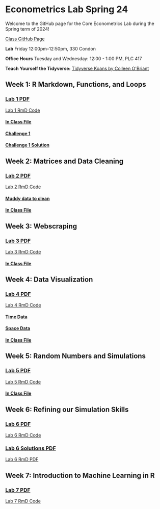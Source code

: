 # Econometrics Lab Spring 24

Welcome to the GitHub page for the Core Econometrics Lab during the Spring term of 2024!

[Class GitHub Page](https://github.com/edrubin/EC607S24)

**Lab** Friday 12:00pm–12:50pm, 330 Condon

**Office Hours** Tuesday and Wednesday: 12:00 - 1:00 PM, PLC 417

**Teach Yourself the Tidyverse:** [Tidyverse Koans by Colleen O'Briant](https://github.com/cobriant/tidyverse_koans)

## Week 1: R Markdown, Functions, and Loops

### [Lab 1 PDF](https://github.com/ojetton/Econometrics_Lab_Spring_24/blob/main/lab_1.pdf)

[Lab 1 RmD Code](https://github.com/ojetton/Econometrics_Lab_Spring_24/blob/main/lab_1.Rmd)

#### [In Class File](https://github.com/ojetton/Econometrics_Lab_Spring_24/blob/main/lab_1_inclass.html)

#### [Challenge 1](https://github.com/ojetton/Econometrics_Lab_Spring_24/blob/main/challenge_1.pdf)

#### [Challenge 1 Solution](https://github.com/ojetton/Econometrics_Lab_Spring_24/blob/main/challenge_1_ans.pdf)


## Week 2: Matrices and Data Cleaning

### [Lab 2 PDF](https://github.com/ojetton/Econometrics_Lab_Spring_24/blob/main/lab_2.pdf)

[Lab 2 RmD Code](https://github.com/ojetton/Econometrics_Lab_Spring_24/blob/main/lab_2.Rmd)

#### [Muddy data to clean](https://raw.githubusercontent.com/ojetton/Econometrics_Lab_Spring_24/main/muddy_data)

#### [In Class File](https://github.com/ojetton/Econometrics_Lab_Spring_24/blob/main/lab_2_inclass.html)


## Week 3: Webscraping

### [Lab 3 PDF](https://github.com/ojetton/Econometrics_Lab_Spring_24/blob/main/lab_3.pdf)

[Lab 3 RmD Code](https://github.com/ojetton/Econometrics_Lab_Spring_24/blob/main/lab_3.Rmd)
 
#### [In Class File](https://github.com/ojetton/Econometrics_Lab_Spring_24/blob/main/lab_3_inclass.html)


## Week 4: Data Visualization


### [Lab 4 PDF](https://github.com/ojetton/Econometrics_Lab_Spring_24/blob/main/lab_4.pdf)

[Lab 4 RmD Code](https://github.com/ojetton/Econometrics_Lab_Spring_24/blob/main/lab_4.Rmd)

#### [Time Data](https://raw.githubusercontent.com/ojetton/Econometrics_Lab_Spring_24/main/time_data)

#### [Space Data](https://raw.githubusercontent.com/ojetton/Econometrics_Lab_Spring_24/main/space_data)

#### [In Class File](https://github.com/ojetton/Econometrics_Lab_Spring_24/blob/main/lab_4_inclass.html)


## Week 5: Random Numbers and Simulations

### [Lab 5 PDF](https://github.com/ojetton/Econometrics_Lab_Spring_24/blob/main/lab_5.pdf)

[Lab 5 RmD Code](https://github.com/ojetton/Econometrics_Lab_Spring_24/blob/main/lab_5.Rmd)

#### [In Class File](https://github.com/ojetton/Econometrics_Lab_Spring_24/blob/main/lab_5_inclass.html)


## Week 6: Refining our Simulation Skills

### [Lab 6 PDF](https://github.com/ojetton/Econometrics_Lab_Spring_24/blob/main/lab_6.pdf)

[Lab 6 RmD Code](https://github.com/ojetton/Econometrics_Lab_Spring_24/blob/main/lab_6.Rmd)

### [Lab 6 Solutions PDF](https://github.com/ojetton/Econometrics_Lab_Spring_24/blob/main/lab_6_solutions.pdf)

[Lab 6 RmD PDF](https://github.com/ojetton/Econometrics_Lab_Spring_24/blob/main/lab_6_solutions.RmD)

## Week 7: Introduction to Machine Learning in R

### [Lab 7 PDF](https://github.com/ojetton/Econometrics_Lab_Spring_24/blob/main/lab_7.pdf)

[Lab 7 RmD Code](https://github.com/ojetton/Econometrics_Lab_Spring_24/blob/main/lab_7.Rmd)
